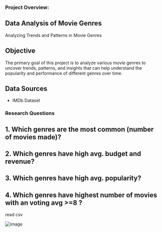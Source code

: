 
### Project Overview:
## Data Analysis of Movie Genres
Analyzing Trends and Patterns in Movie Genres

## Objective
The primary goal of this project is to analyze various movie genres to uncover trends, patterns, and insights that can help understand the popularity and performance of different genres over time.

## Data Sources
* IMDb Dataset

  
### Research Questions

## 1. Which genres are the most common (number of movies made)?
## 2. Which genres have high avg. budget and revenue?
## 3. Which genres have high avg. popularity?
## 4. Which genres have highest number of movies with an voting avg >=8 ? 


read csv

![image](https://github.com/user-attachments/assets/2f3112e2-7b49-4036-a94e-8959c8681b0b)
